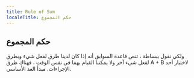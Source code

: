 ```yaml
---
title: Rule of Sum
localeTitle: حكم المجموع
---
```

## حكم المجموع

ولكي نقول ببساطة ، تنص قاعدة السوابق أنه إذا كان لدينا طرق لفعل شيء وبطرق لفعل شيء آخر ولا يمكننا القيام بهما في نفس الوقت ، فهناك طرق A + B لاختيار أحد الإجراءات. مبدأ العد الأساسي.